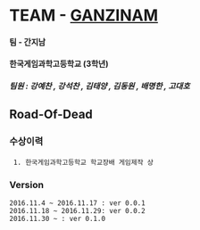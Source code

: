 
# TEAM - [GANZINAM](https://github.com/GanZinam)
#### 팀 - 간지남
#### 한국게임과학고등학교 (3학년)
##### 팀원 : 강예찬 , 강석찬 , 김태양 , 김동원 , 배명한 , 고대호

## Road-Of-Dead
### 수상이력
```
 1. 한국게임과학고등학교 학교장배 게임제작 상
```

### Version
```
2016.11.4 ~ 2016.11.17 : ver 0.0.1
2016.11.18 ~ 2016.11.29: ver 0.0.2
2016.11.30 ~ : ver 0.1.0
```
